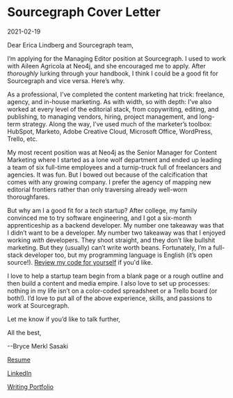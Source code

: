 # Sourcegraph Cover Letter

2021-02-19

Dear Erica Lindberg and Sourcegraph team,

I’m applying for the Managing Editor position at Sourcegraph. I used to work with Aileen Agricola at Neo4j, and she encouraged me to apply. After _thoroughly_ lurking through your handbook, I think I could be a good fit for Sourcegraph and vice versa. Here’s why.

As a professional, I’ve completed the content marketing hat trick: freelance, agency, and in-house marketing. As with width, so with depth: I’ve also worked at every level of the editorial stack, from copywriting, editing, and publishing, to managing vendors, hiring, project management, and long-term strategy. Along the way, I’ve used much of the marketer’s toolbox: HubSpot, Marketo, Adobe Creative Cloud, Microsoft Office, WordPress, Trello, etc.

My most recent position was at Neo4j as the Senior Manager for Content Marketing where I started as a lone wolf department and ended up leading a team of six full-time employees and a turnip-truck full of freelancers and agencies. It was fun. But I bowed out because of the calcification that comes with any growing company. I prefer the agency of mapping new editorial frontiers rather than only traversing already well-worn thoroughfares.

But why am I a good fit for a _tech_ startup? After college, my family convinced me to try software engineering, and I got a six-month apprenticeship as a backend developer. My number one takeaway was that I didn’t want to be a developer. My number two takeaway was that I enjoyed working _with_ developers. They shoot straight, and they don’t like bullshit marketing. But they (usually) can’t write worth beans. Fortunately, I’m a full-stack developer too, but my programming language is English (it’s open source!). [Review my code for yourself](https://github.com/bwmerkl/Sourcegraph/blob/main/Writing-Portfolio-Bryce-Merkl-Sasaki.md) if you'd like.

I love to help a startup team begin from a blank page or a rough outline and then build a content and media empire. I also love to set up processes: nothing in my life isn’t on a color-coded spreadsheet or a Trello board (or both!).  I’d love to put all of the above experience, skills, and passions to work at Sourcegraph.

Let me know if you’d like to talk further,

All the best,


--Bryce Merkl Sasaki

[Resume](https://github.com/bwmerkl/Sourcegraph/blob/main/Resume-Bryce-Merkl-Sasaki.md)

[LinkedIn](https://www.linkedin.com/in/bwmerkl/)

[Writing Portfolio](https://github.com/bwmerkl/Sourcegraph/blob/main/Writing-Portfolio-Bryce-Merkl-Sasaki.md)
